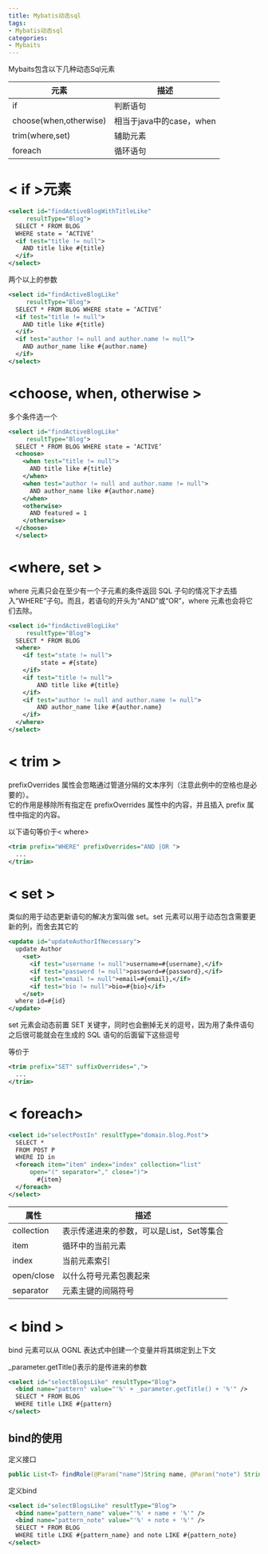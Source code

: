 ```yaml
---
title: Mybatis动态sql
tags: 
- Mybatis动态sql
categories: 
- Mybaits
---
```

Mybaits包含以下几种动态Sql元素

|元素|描述|
|--|--|
|if|判断语句|
|choose(when,otherwise)|相当于java中的case，when|
|trim(where,set)|辅助元素|
|foreach|循环语句|

# < if >元素
```xml
<select id="findActiveBlogWithTitleLike"
     resultType="Blog">
  SELECT * FROM BLOG 
  WHERE state = ‘ACTIVE’ 
  <if test="title != null">
    AND title like #{title}
  </if>
</select>
```

两个以上的参数
```xml
<select id="findActiveBlogLike"
     resultType="Blog">
  SELECT * FROM BLOG WHERE state = ‘ACTIVE’ 
  <if test="title != null">
    AND title like #{title}
  </if>
  <if test="author != null and author.name != null">
    AND author_name like #{author.name}
  </if>
</select>
```

# <choose, when, otherwise >

多个条件选一个
```xml
<select id="findActiveBlogLike"
     resultType="Blog">
  SELECT * FROM BLOG WHERE state = ‘ACTIVE’
  <choose>
    <when test="title != null">
      AND title like #{title}
    </when>
    <when test="author != null and author.name != null">
      AND author_name like #{author.name}
    </when>
    <otherwise>
      AND featured = 1
    </otherwise>
  </choose>
  </select>
  ```

# <where, set >

where 元素只会在至少有一个子元素的条件返回 SQL 子句的情况下才去插入“WHERE”子句。而且，若语句的开头为“AND”或“OR”，where 元素也会将它们去除。

```xml
<select id="findActiveBlogLike"
     resultType="Blog">
  SELECT * FROM BLOG 
  <where> 
    <if test="state != null">
         state = #{state}
    </if> 
    <if test="title != null">
        AND title like #{title}
    </if>
    <if test="author != null and author.name != null">
        AND author_name like #{author.name}
    </if>
  </where>
</select>
```

# < trim >

prefixOverrides 属性会忽略通过管道分隔的文本序列（注意此例中的空格也是必要的）。  
它的作用是移除所有指定在 prefixOverrides 属性中的内容，并且插入 prefix 属性中指定的内容。

以下语句等价于< where>
```xml
<trim prefix="WHERE" prefixOverrides="AND |OR ">
  ... 
</trim>
```

# < set >

类似的用于动态更新语句的解决方案叫做 set。set 元素可以用于动态包含需要更新的列，而舍去其它的

```xml
<update id="updateAuthorIfNecessary">
  update Author
    <set>
      <if test="username != null">username=#{username},</if>
      <if test="password != null">password=#{password},</if>
      <if test="email != null">email=#{email},</if>
      <if test="bio != null">bio=#{bio}</if>
    </set>
  where id=#{id}
</update>
```

set 元素会动态前置 SET 关键字，同时也会删掉无关的逗号，因为用了条件语句之后很可能就会在生成的 SQL 语句的后面留下这些逗号

等价于
```xml
<trim prefix="SET" suffixOverrides=",">
  ...
</trim>
```

# < foreach>

```xml
<select id="selectPostIn" resultType="domain.blog.Post">
  SELECT *
  FROM POST P
  WHERE ID in
  <foreach item="item" index="index" collection="list"
      open="(" separator="," close=")">
        #{item}
  </foreach>
</select>
```

|属性|描述|
|--|--|
|collection|表示传递进来的参数，可以是List，Set等集合|
|item|循环中的当前元素|
|index|当前元素索引|
|open/close|以什么符号元素包裹起来|
|separator|元素主键的间隔符号|

# < bind >
bind 元素可以从 OGNL 表达式中创建一个变量并将其绑定到上下文

_parameter.getTitle()表示的是传进来的参数
```xml
<select id="selectBlogsLike" resultType="Blog">
  <bind name="pattern" value="'%' + _parameter.getTitle() + '%'" />
  SELECT * FROM BLOG
  WHERE title LIKE #{pattern}
</select>
```

## bind的使用

定义接口
```java
public List<T> findRole(@Param("name")String name, @Param("note") String note);
```

定义bind
```xml
<select id="selectBlogsLike" resultType="Blog">
  <bind name="pattern_name" value="'%' + name + '%'" />
  <bind name="pattern_note" value="'%' + note + '%'" />
  SELECT * FROM BLOG
  WHERE title LIKE #{pattern_name} and note LIKE #{pattern_note}
</select>
```